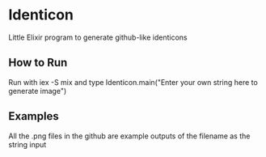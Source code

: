# Identicon

Little Elixir program to generate github-like identicons

## How to Run
Run with iex -S mix and type Identicon.main("Enter your own string here to generate image")

## Examples
All the .png files in the github are example outputs of the filename as the string input
